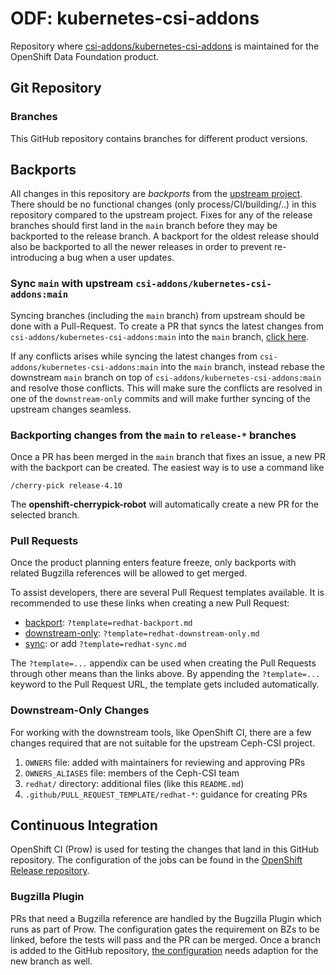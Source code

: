 # ODF: kubernetes-csi-addons

Repository where [csi-addons/kubernetes-csi-addons][upstream-k8s-csi-addons] is
maintained for the OpenShift Data Foundation product.

## Git Repository

### Branches

This GitHub repository contains branches for different product versions.

## Backports

All changes in this repository are _backports_ from the [upstream
project][upstream-k8s-csi-addons]. There should be no functional changes (only
process/CI/building/..) in this repository compared to the upstream project.
Fixes for any of the release branches should first land in the `main` branch
before they may be backported to the release branch. A backport for the oldest
release should also be backported to all the newer releases in order to prevent
re-introducing a bug when a user updates.

### Sync `main` with upstream `csi-addons/kubernetes-csi-addons:main`

Syncing branches (including the `main` branch) from upstream should be done
with a Pull-Request. To create a PR that syncs the latest changes from
`csi-addons/kubernetes-csi-addons:main` into the `main` branch, [click
here][sync-pr].

If any conflicts arises while syncing the latest changes from
`csi-addons/kubernetes-csi-addons:main` into the `main` branch, instead
rebase the downstream `main` branch on top of `csi-addons/kubernetes-csi-addons:main`
and resolve those conflicts. This will make sure the conflicts are resolved
in one of the `downstream-only` commits and will make further syncing of the
upstream changes seamless.

### Backporting changes from the `main` to `release-*` branches

Once a PR has been merged in the `main` branch that fixes an issue, a new PR
with the backport can be created. The easiest way is to use a command like

    /cherry-pick release-4.10

The **openshift-cherrypick-robot** will automatically create a new PR for the
selected branch.

### Pull Requests

Once the product planning enters feature freeze, only backports with related
Bugzilla references will be allowed to get merged.

To assist developers, there are several Pull Request templates available. It is
recommended to use these links when creating a new Pull Request:

- [backport][backport-pr]: `?template=redhat-backport.md`
- [downstream-only][ds-only-pr]: `?template=redhat-downstream-only.md`
- [sync][sync-pr]: or add `?template=redhat-sync.md`

The `?template=...` appendix can be used when creating the Pull Requests
through other means than the links above. By appending the `?template=...`
keyword to the Pull Request URL, the template gets included automatically.

### Downstream-Only Changes

For working with the downstream tools, like OpenShift CI, there are a few
changes required that are not suitable for the upstream Ceph-CSI project.

1. `OWNERS` file: added with maintainers for reviewing and approving PRs
1. `OWNERS_ALIASES` file: members of the Ceph-CSI team
1. `redhat/` directory: additional files (like this `README.md`)
1. `.github/PULL_REQUEST_TEMPLATE/redhat-*`: guidance for creating PRs

## Continuous Integration

OpenShift CI (Prow) is used for testing the changes that land in this GitHub
repository. The configuration of the jobs can be found in the [OpenShift
Release repository][ocp-release].

### Bugzilla Plugin

PRs that need a Bugzilla reference are handled by the Bugzilla Plugin which
runs as part of Prow. The configuration gates the requirement on BZs to be
linked, before the tests will pass and the PR can be merged. Once a branch is
added to the GitHub repository, [the configuration][bz-config] needs adaption
for the new branch as well.

[upstream-k8s-csi-addons]: https://github.com/csi-addons/kubernetes-csi-addons
[sync-pr]: https://github.com/red-hat-storage/kubernetes-csi-addons/compare/main...csi-addons:main?template=redhat-sync.md
[backport-pr]: https://github.com/red-hat-storage/kubernetes-csi-addons/compare/release-4.10...main?template=redhat-backport.md
[ds-only-pr]: https://github.com/red-hat-storage/kubernetes-csi-addons/compare/main...csi-addons:main?template=redhat-downstream-only.md
[ocp-release]: https://github.com/openshift/release/tree/master/ci-operator/config/red-hat-storage/kubernetes-csi-addons
[bz-config]: https://github.com/openshift/release/blob/master/core-services/prow/02_config/red-hat-storage/kubernetes-csi-addons/_pluginconfig.yaml
